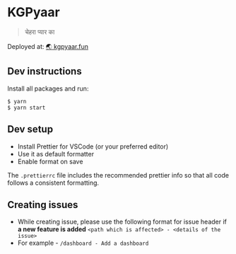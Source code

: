 # KGPyaar

> चेहरा प्यार का

Deployed at: [:earth_asia: kgpyaar.fun](https://kgpyaar.fun/)

## Dev instructions

Install all packages and run:

```
$ yarn
$ yarn start
```

## Dev setup

- Install Prettier for VSCode (or your preferred editor)
- Use it as default formatter
- Enable format on save

The `.prettierrc` file includes the recommended prettier info so that all code follows a consistent formatting.

## Creating issues

- While creating issue, please use the following format for issue header if **a new feature is added**
`<path which is affected> - <details of the issue>`
- For example - `/dashboard - Add a dashboard`
